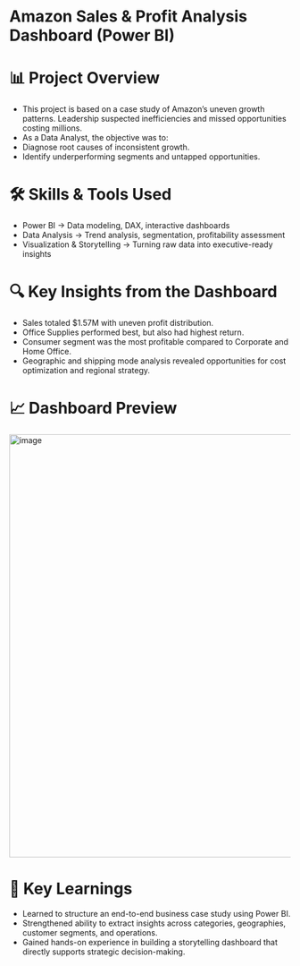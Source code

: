 # Amazon Sales & Profit Analysis Dashboard (Power BI)
# 📊 Project Overview
- This project is based on a case study of Amazon’s uneven growth patterns. Leadership suspected inefficiencies and missed opportunities costing millions.
- As a Data Analyst, the objective was to:
- Diagnose root causes of inconsistent growth.
- Identify underperforming segments and untapped opportunities.

# 🛠️ Skills & Tools Used

- Power BI → Data modeling, DAX, interactive dashboards
- Data Analysis → Trend analysis, segmentation, profitability assessment
- Visualization & Storytelling → Turning raw data into executive-ready insights

# 🔍 Key Insights from the Dashboard

- Sales totaled $1.57M with uneven profit distribution.  
- Office Supplies performed best, but also had highest return.  
- Consumer segment was the most profitable compared to Corporate and Home Office.  
- Geographic and shipping mode analysis revealed opportunities for cost optimization and regional strategy.  

# 📈 Dashboard Preview

<img width="1353" height="756" alt="image" src="https://github.com/user-attachments/assets/c9951a81-9b9d-4dfb-b91b-b87c0c45f63c" />


# 🚀 Key Learnings
- Learned to structure an end-to-end business case study using Power BI.
- Strengthened ability to extract insights across categories, geographies, customer segments, and operations.
- Gained hands-on experience in building a storytelling dashboard that directly supports strategic decision-making.
